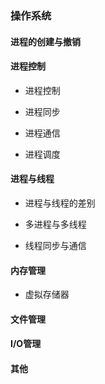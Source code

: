 ### 操作系统

#### 进程的创建与撤销

#### 进程控制
- 进程控制

- 进程同步

- 进程通信

- 进程调度

#### 进程与线程
- 进程与线程的差别

- 多进程与多线程

- 线程同步与通信

#### 内存管理
- 虚拟存储器


#### 文件管理

#### I/O管理


#### 其他



